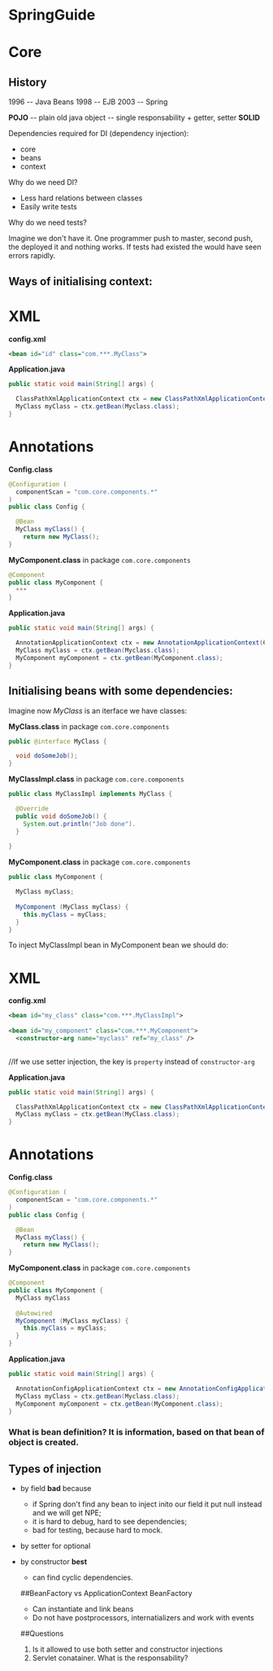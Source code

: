 # SpringGuide

# Core

## History
1996 -- Java Beans
1998 -- EJB
2003 -- Spring

**POJO** -- plain old java object -- single responsability + getter, setter
**SOLID**

Dependencies required for DI (dependency injection):
- core
- beans
- context

Why do we need DI?

- Less hard relations between classes
- Easily write tests

Why do we need tests?

Imagine we don't have it. One programmer push to master, second push, the deployed it and nothing works. If tests had existed the would have seen errors rapidly.

## Ways of initialising context:
# XML
**config.xml**
```xml
<bean id="id" class="com.***.MyClass">
```

**Application.java**
```java
public static void main(String[] args) {

  ClassPathXmlApplicationContext ctx = new ClassPathXmlApplicationContext("config.xml");
  MyClass myClass = ctx.getBean(Myclass.class);
}
```

# Annotations
**Config.class**

```java
@Configuration (
  componentScan = "com.core.components.*"
)
public class Config {

  @Bean 
  MyClass myClass() {
    return new MyClass();
}
```

**MyComponent.class** in package ```com.core.components``` 

```java
@Component
public class MyComponent {
  ***
}
```

**Application.java**
```java
public static void main(String[] args) {

  AnnotationApplicationContext ctx = new AnnotationApplicationContext(Config.class);
  MyClass myClass = ctx.getBean(Myclass.class);
  MyComponent myComponent = ctx.getBean(MyComponent.class);
}
```

## Initialising beans with some dependencies:
Imagine now *MyClass* is an iterface we have classes:

**MyClass.class** in package ```com.core.components``` 

```java
public @interface MyClass {

  void doSomeJob();
}
```


**MyClassImpl.class** in package ```com.core.components``` 

```java
public class MyClassImpl implements MyClass {

  @Override
  public void doSomeJob() {
    System.out.println("Job done").
  }
  
}
```

**MyComponent.class** in package ```com.core.components``` 

```java
public class MyComponent {

  MyClass myClass;
  
  MyComponent (MyClass myClass) {
    this.myClass = myClass;
  }
}
```

To inject MyClassImpl bean in MyComponent bean we should do: 

# XML
**config.xml**
```xml
<bean id="my_class" class="com.***.MyClassImpl">
  
<bean id="my_component" class="com.***.MyComponent">
  <constructor-arg name="myclass" ref="my_class" /> 
  
```
//If we use setter injection, the key is ```property``` instead of ```constructor-arg```

**Application.java**
```java
public static void main(String[] args) {

  ClassPathXmlApplicationContext ctx = new ClassPathXmlApplicationContext("config.xml");
  MyClass myClass = ctx.getBean(MyClass.class);
}
```

# Annotations
**Config.class**

```java
@Configuration (
  componentScan = "com.core.components.*"
)
public class Config {

  @Bean 
  MyClass myClass() {
    return new MyClass();
}
```

**MyComponent.class** in package ```com.core.components``` 

```java
@Component
public class MyComponent {
  MyClass myClass
  
  @Autowired
  MyComponent (MyClass myClass) {
    this.myClass = myClass;
  }
}
```

**Application.java**
```java
public static void main(String[] args) {

  AnnotationConfigApplicationContext ctx = new AnnotationConfigApplicationContext(Config.class);
  MyClass myClass = ctx.getBean(Myclass.class);
  MyComponent myComponent = ctx.getBean(MyComponent.class);
}
```

### What is bean definition? It is information, based on that bean of object is created.

## Types of injection
- by field
  **bad** because 
  - if Spring don't find any bean to inject inito our field it put null instead and we will get NPE;
  - it is hard to debug, hard to see dependencies;
  - bad for testing, because hard to mock.
- by setter 
  for optional
- by constructor
  **best** 
  - can find cyclic dependencies.
  
  ##BeanFactory vs ApplicationContext
  BeanFactory
  - Can instantiate and link beans
  - Do not have postprocessors, internatializers and work with events
  
  ##Questions
  1. Is it allowed to use both setter and constructor injections
  2. Servlet conatainer. What is the responsability?
